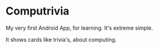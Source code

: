 Computrivia
===========

My very first Android App, for learning. It's extreme simple.

It shows cards like trivia's, about computing.
